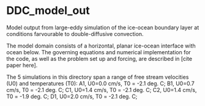 # DDC_model_out
Model output from large-eddy simulation of the ice-ocean boundary layer at conditions farvourable to double-diffusive convection.

The model domain consists of a horizontal, planar ice-ocean interface with ocean below. The governing equations and numerical implementation for the code,
as well as the problem set up and forcing, are described in [cite paper here].

The 5 simulations in this directory span a range of free stream velocities (U0) and temperatures (T0):
A1, U0=0.0 cm/s, T0 = -2.1 deg. C;
B1, U0=0.7 cm/s, T0 = -2.1 deg. C;
C1, U0=1.4 cm/s, T0 = -2.1 deg. C;
C2, U0=1.4 cm/s, T0 = -1.9 deg. C;
D1, U0=2.0 cm/s, T0 = -2.1 deg. C;

